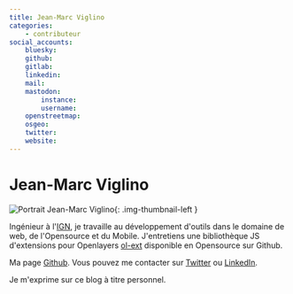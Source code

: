 ```yaml
---
title: Jean-Marc Viglino
categories:
    - contributeur
social_accounts:
    bluesky:
    github:
    gitlab:
    linkedin:
    mail:
    mastodon:
        instance:
        username:
    openstreetmap:
    osgeo:
    twitter:
    website:
---
```


# Jean-Marc Viglino

<!-- --8<-- [start:author-sign-block] -->

![Portrait Jean-Marc Viglino](https://cdn.geotribu.fr/img/internal/contributeurs/jemv.jpg "Portrait Jean-Marc Viglino"){: .img-thumbnail-left }

Ingénieur à l'[IGN](https://www.ign.fr/), je travaille au développement d'outils dans le domaine de web, de l'Opensource et du Mobile.
J'entretiens une bibliothèque JS d'extensions pour Openlayers [ol-ext](https://viglino.github.io/ol-ext/) disponible en Opensource sur Github.

Ma page [Github](https://github.com/Viglino). Vous pouvez me contacter sur [Twitter](https://twitter.com/jmviglino) ou [LinkedIn](https://www.linkedin.com/in/jean-marc-viglino-87826b14b/).

Je m'exprime sur ce blog à titre personnel.

<!-- --8<-- [end:author-sign-block] -->
